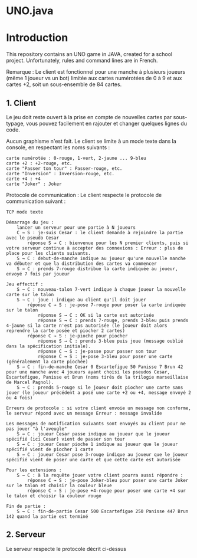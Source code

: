 # UNO.java

<h1>Introduction</h1>

This repository contains an UNO game in JAVA, created for a school project. Unfortunately, rules and command lines are in French.

Remarque : Le client est fonctionnel pour une manche à plusieurs joueurs (même 1 joueur vs un bot) limitée aux cartes numérotées de 0 à 9 et aux cartes +2, soit un sous-ensemble de 84 cartes.

<h2> 1. Client </h2>

Le jeu doit reste ouvert à la prise en compte de nouvelles cartes par sous-typage, vous pouvez facilement en rajouter et changer quelques lignes du code.

Aucun graphisme n'est fait. Le client se limite à un mode texte dans la console, en respectant les noms suivants :

    carte numérotée : 0-rouge, 1-vert, 2-jaune ... 9-bleu
    carte +2 : +2-rouge, etc.
    carte "Passer ton tour" : Passer-rouge, etc.
    carte "Inversion" : Inversion-rouge, etc.
    carte +4 : +4
    carte "Joker" : Joker

Protocole de communication : Le client respecte le protocole de communication suivant :

    TCP mode texte

    Démarrage du jeu :
        lancer un serveur pour une partie à N joueurs
        C → S : je-suis Cesar : le client demande à rejoindre la partie avec le pseudo Cesar
            réponse S → C : bienvenue pour les N premier clients, puis si votre serveur continue à accepter des connexions : Erreur : plus de place pour les clients suivants.
        S → C : debut-de-manche indique au joueur qu'une nouvelle manche va débuter et que la distribution des cartes va commencer
        S → C : prends 7-rouge distribue la carte indiquée au joueur, envoyé 7 fois par joueur

    Jeu effectif :
        S → C : nouveau-talon 7-vert indique à chaque joueur la nouvelle carte sur le talon
        S → C : joue : indique au client qu'il doit jouer
            réponse C → S : je-pose 7-rouge pour poser la carte indiquée sur le talon
                réponse S → C : OK si la carte est autorisée
                réponse S → C : prends 7-rouge, prends 3-bleu puis prends 4-jaune si la carte n'est pas autorisée (le joueur doit alors reprendre la carte posée et piocher 2 cartes)
            réponse C → S : je-pioche pour piocher
                réponse S → C : prends 3-bleu puis joue (message oublié dans la spécification initiale).
                réponse C → S : je-passe pour passer son tour
                réponse C → S : je-pose 3-bleu pour poser une carte (généralement la carte piochée)
        S → C : fin-de-manche Cesar 0 Escartefigue 50 Panisse 7 Brun 42 pour une manche avec 4 joueurs ayant choisi les pseudos Cesar, Escartefigue, Panisse et Brun (noms tirés de la trilogie marseillaise de Marcel Pagnol).
        S → C : prends 5-rouge si le joueur doit piocher une carte sans jouer (le joueur précédent a posé une carte +2 ou +4, message envoyé 2 ou 4 fois)

    Erreurs de protocole : si votre client envoie un message non conforme, le serveur répond avec un message Erreur : message invalide

    Les messages de notification suivants sont envoyés au client pour ne pas jouer "à l'aveugle"
        S → C : joueur Cesar passe indique au joueur que le joueur spécifié (ici Cesar) vient de passer son tour
        S → C : joueur Cesar pioche 1 indique au joueur que le joueur spécifié vient de piocher 1 carte
        S → C : joueur Cesar pose 3-rouge indique au joueur que le joueur spécifié vient de poser une carte et que cette carte est autorisée

    Pour les extensions :
        S → C : à la requête jouer votre client pourra aussi répondre :
            réponse C → S : je-pose Joker-bleu pour poser une carte Joker sur le talon et choisir la couleur bleue
            réponse C → S : je-pose +4-rouge pour poser une carte +4 sur le talon et choisir la couleur rouge

    Fin de partie :
        S → C : fin-de-partie Cesar 500 Escartefigue 250 Panisse 447 Brun 142 quand la partie est terminé

<h2> 2. Serveur </h2>

Le serveur respecte le protocole décrit ci-dessus
